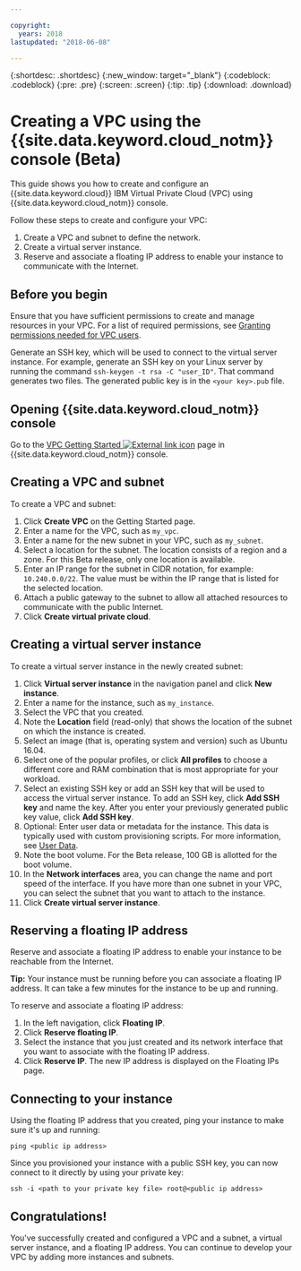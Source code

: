 ```yaml
---

copyright:
  years: 2018
lastupdated: "2018-06-08"

---
```


{:shortdesc: .shortdesc}
{:new_window: target="_blank"}
{:codeblock: .codeblock}
{:pre: .pre}
{:screen: .screen}
{:tip: .tip}
{:download: .download}

# Creating a VPC using the {{site.data.keyword.cloud_notm}} console (Beta)

This guide shows you how to create and configure an {{site.data.keyword.cloud}} IBM Virtual Private Cloud (VPC) using {{site.data.keyword.cloud_notm}} console.

Follow these steps to create and configure your VPC:

1. Create a VPC and subnet to define the network.
1. Create a virtual server instance.
1. Reserve and associate a floating IP address to enable your instance to communicate with the Internet.

## Before you begin

Ensure that you have sufficient permissions to create and manage resources in your VPC. For a list of required permissions, see [Granting permissions needed for VPC users](vpc-user-permissions.html).

Generate an SSH key, which will be used to connect to the virtual server instance. For example, generate an SSH key on your Linux server by running the command `ssh-keygen -t rsa -C "user_ID"`. That command generates two files. The generated public key is in the `<your key>.pub` file.

## Opening {{site.data.keyword.cloud_notm}} console

Go to the [VPC Getting Started ![External link icon](../../icons/launch-glyph.svg "External link icon")]( https://console.bluemix.net/is) page in {{site.data.keyword.cloud_notm}} console.

## Creating a VPC and subnet

To create a VPC and subnet:

1. Click **Create VPC** on the Getting Started page.
1. Enter a name for the VPC, such as `my_vpc`.
1. Enter a name for the new subnet in your VPC, such as `my_subnet`.
1. Select a location for the subnet. The location consists of a region and a zone. For this Beta release, only one location is available.
1. Enter an IP range for the subnet in CIDR notation, for example: `10.240.0.0/22`. The value must be within the IP range that is listed for the selected location. 
1. Attach a public gateway to the subnet to allow all attached resources to communicate with the public Internet.
1. Click **Create virtual private cloud**.

## Creating a virtual server instance

To create a virtual server instance in the newly created subnet:

1. Click **Virtual server instance** in the navigation panel and click **New instance**.
1. Enter a name for the instance, such as `my_instance`.
1. Select the VPC that you created.
1. Note the **Location** field (read-only) that shows the location of the subnet on which the instance is created.
1. Select an image (that is, operating system and version) such as Ubuntu 16.04.
1. Select one of the popular profiles, or click **All profiles** to choose a different core and RAM combination that is most appropriate for your workload.
1. Select an existing SSH key or add an SSH key that will be used to access the virtual server instance. To add an SSH key, click **Add SSH key** and name the key. After you enter your previously generated public key value, click **Add SSH key**.
1. Optional: Enter user data or metadata for the instance. This data is typically used with custom provisioning scripts. For more information, see [User Data](/docs/vsi-is/vsi_is_provisioning_scripts.html).
1. Note the boot volume. For the Beta release, 100 GB is allotted for the boot volume.
1. In the **Network interfaces** area, you can change the name and port speed of the interface. If you have more than one subnet in your VPC, you can select the subnet that you want to attach to the instance.
1. Click **Create virtual server instance**.

## Reserving a floating IP address

Reserve and associate a floating IP address to enable your instance to be reachable from the Internet.

**Tip:** Your instance must be running before you can associate a floating IP address. It can take a few minutes for the instance to be up and running.

To reserve and associate a floating IP address:

1. In the left navigation, click **Floating IP**.
1. Click **Reserve floating IP**.
1. Select the instance that you just created and its network interface that you want to associate with the floating IP address.
1. Click **Reserve IP**. The new IP address is displayed on the Floating IPs page.

## Connecting to your instance

Using the floating IP address that you created, ping your instance to make sure it's up and running:

`ping <public ip address>`

Since you provisioned your instance with a public SSH key, you can now connect to it directly by using your private key:

`ssh -i <path to your private key file> root@<public ip address>`

## Congratulations!

You've successfully created and configured a VPC and a subnet, a virtual server instance, and a floating IP address. You can continue to develop your VPC by adding more instances and subnets.

